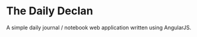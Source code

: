 The Daily Declan
================
A simple daily journal / notebook web application written using AngularJS.
